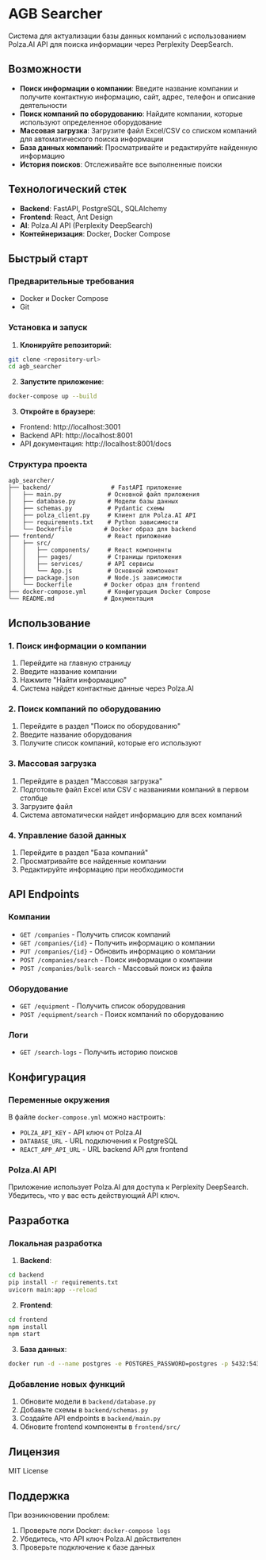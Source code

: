 # AGB Searcher

Система для актуализации базы данных компаний с использованием Polza.AI API для поиска информации через Perplexity DeepSearch.

## Возможности

- **Поиск информации о компании**: Введите название компании и получите контактную информацию, сайт, адрес, телефон и описание деятельности
- **Поиск компаний по оборудованию**: Найдите компании, которые используют определенное оборудование
- **Массовая загрузка**: Загрузите файл Excel/CSV со списком компаний для автоматического поиска информации
- **База данных компаний**: Просматривайте и редактируйте найденную информацию
- **История поисков**: Отслеживайте все выполненные поиски

## Технологический стек

- **Backend**: FastAPI, PostgreSQL, SQLAlchemy
- **Frontend**: React, Ant Design
- **AI**: Polza.AI API (Perplexity DeepSearch)
- **Контейнеризация**: Docker, Docker Compose

## Быстрый старт

### Предварительные требования

- Docker и Docker Compose
- Git

### Установка и запуск

1. **Клонируйте репозиторий**:
```bash
git clone <repository-url>
cd agb_searcher
```

2. **Запустите приложение**:
```bash
docker-compose up --build
```

3. **Откройте в браузере**:
- Frontend: http://localhost:3001
- Backend API: http://localhost:8001
- API документация: http://localhost:8001/docs

### Структура проекта

```
agb_searcher/
├── backend/                 # FastAPI приложение
│   ├── main.py             # Основной файл приложения
│   ├── database.py         # Модели базы данных
│   ├── schemas.py          # Pydantic схемы
│   ├── polza_client.py     # Клиент для Polza.AI API
│   ├── requirements.txt    # Python зависимости
│   └── Dockerfile         # Docker образ для backend
├── frontend/               # React приложение
│   ├── src/
│   │   ├── components/     # React компоненты
│   │   ├── pages/          # Страницы приложения
│   │   ├── services/       # API сервисы
│   │   └── App.js          # Основной компонент
│   ├── package.json        # Node.js зависимости
│   └── Dockerfile         # Docker образ для frontend
├── docker-compose.yml      # Конфигурация Docker Compose
└── README.md              # Документация
```

## Использование

### 1. Поиск информации о компании

1. Перейдите на главную страницу
2. Введите название компании
3. Нажмите "Найти информацию"
4. Система найдет контактные данные через Polza.AI

### 2. Поиск компаний по оборудованию

1. Перейдите в раздел "Поиск по оборудованию"
2. Введите название оборудования
3. Получите список компаний, которые его используют

### 3. Массовая загрузка

1. Перейдите в раздел "Массовая загрузка"
2. Подготовьте файл Excel или CSV с названиями компаний в первом столбце
3. Загрузите файл
4. Система автоматически найдет информацию для всех компаний

### 4. Управление базой данных

1. Перейдите в раздел "База компаний"
2. Просматривайте все найденные компании
3. Редактируйте информацию при необходимости

## API Endpoints

### Компании
- `GET /companies` - Получить список компаний
- `GET /companies/{id}` - Получить информацию о компании
- `PUT /companies/{id}` - Обновить информацию о компании
- `POST /companies/search` - Поиск информации о компании
- `POST /companies/bulk-search` - Массовый поиск из файла

### Оборудование
- `GET /equipment` - Получить список оборудования
- `POST /equipment/search` - Поиск компаний по оборудованию

### Логи
- `GET /search-logs` - Получить историю поисков

## Конфигурация

### Переменные окружения

В файле `docker-compose.yml` можно настроить:

- `POLZA_API_KEY` - API ключ от Polza.AI
- `DATABASE_URL` - URL подключения к PostgreSQL
- `REACT_APP_API_URL` - URL backend API для frontend

### Polza.AI API

Приложение использует Polza.AI для доступа к Perplexity DeepSearch. Убедитесь, что у вас есть действующий API ключ.

## Разработка

### Локальная разработка

1. **Backend**:
```bash
cd backend
pip install -r requirements.txt
uvicorn main:app --reload
```

2. **Frontend**:
```bash
cd frontend
npm install
npm start
```

3. **База данных**:
```bash
docker run -d --name postgres -e POSTGRES_PASSWORD=postgres -p 5432:5432 postgres:15
```

### Добавление новых функций

1. Обновите модели в `backend/database.py`
2. Добавьте схемы в `backend/schemas.py`
3. Создайте API endpoints в `backend/main.py`
4. Обновите frontend компоненты в `frontend/src/`

## Лицензия

MIT License

## Поддержка

При возникновении проблем:
1. Проверьте логи Docker: `docker-compose logs`
2. Убедитесь, что API ключ Polza.AI действителен
3. Проверьте подключение к базе данных

